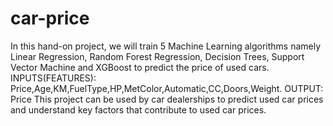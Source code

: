 # car-price
In this hand-on project, we will train 5 Machine Learning algorithms namely Linear Regression, Random Forest Regression, Decision Trees, Support Vector Machine and XGBoost to predict the price of used cars.
INPUTS(FEATURES): Price,Age,KM,FuelType,HP,MetColor,Automatic,CC,Doors,Weight.
OUTPUT: Price
This project can be used by car dealerships to predict used car prices and understand key factors that contribute to used car prices.
